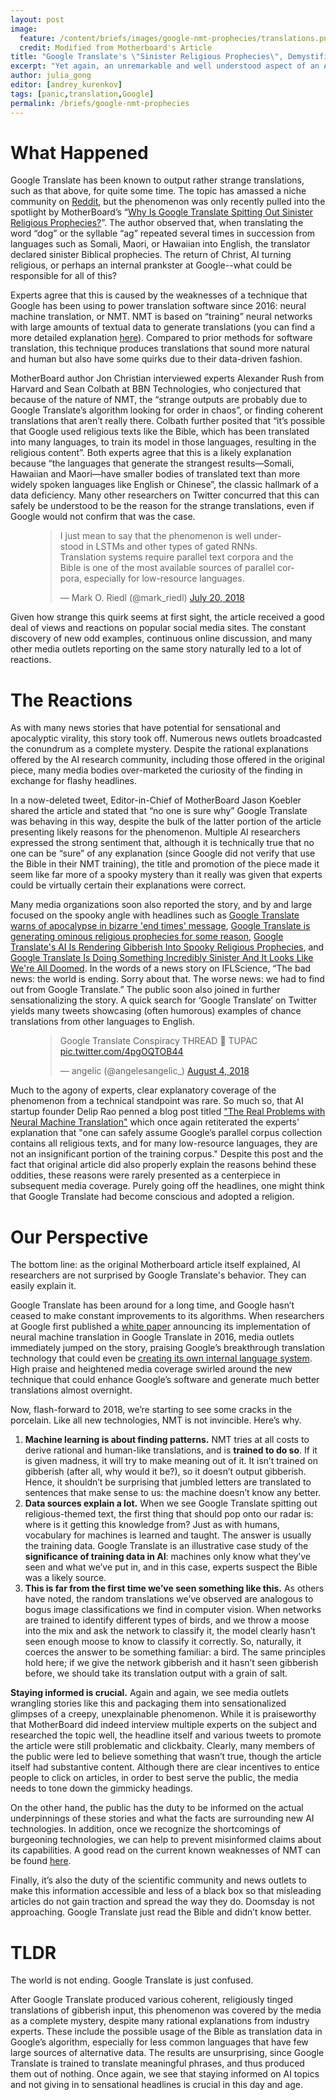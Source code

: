 ```yaml
---
layout: post
image:
  feature: /content/briefs/images/google-nmt-prophecies/translations.png
  credit: Modified from Motherboard's Article
title: "Google Translate's \"Sinister Religious Prophecies\", Demystified"
excerpt: "Yet again, an unremarkable and well understood aspect of an AI system has been made out to be creepy and hard to explain"
author: julia_gong
editor: [andrey_kurenkov]
tags: [panic,translation,Google]
permalink: /briefs/google-nmt-prophecies
---
```


# What Happened

Google Translate has been known to output rather strange translations, such as that above, for quite some time. The topic has amassed a niche community on [Reddit](https://www.reddit.com/r/TranslateGate/), but the phenomenon was only recently pulled into the spotlight by MotherBoard’s “[Why Is Google Translate Spitting Out Sinister Religious Prophecies?](https://motherboard.vice.com/en_us/article/j5npeg/why-is-google-translate-spitting-out-sinister-religious-prophecies)”. The author observed that, when translating the word “dog” or the syllable “ag” repeated several times in succession from languages such as Somali, Maori, or Hawaiian into English, the translator declared sinister Biblical prophecies. The return of Christ, AI turning religious, or perhaps an internal prankster at Google--what could be responsible for all of this?

Experts agree that this is caused by the weaknesses of a technique that Google has been using to power translation software since 2016: neural machine translation, or NMT. NMT is based on “training” neural networks with large amounts of textual data to generate translations (you can find a more detailed explanation [here](https://www.skynettoday.com/editorials/state_of_nmt)). Compared to prior methods for software translation, this technique produces translations that sound more natural and human but also have some quirks due to their data-driven fashion. 

MotherBoard author Jon Christian interviewed experts Alexander Rush from Harvard and Sean Colbath at BBN Technologies, who conjectured that because of the nature of NMT, the “strange outputs are probably due to Google Translate’s algorithm looking for order in chaos”, or finding coherent translations that aren’t really there. Colbath further posited that “it’s possible that Google used religious texts like the Bible, which has been translated into many languages, to train its model in those languages, resulting in the religious content”. Both experts agree that this is a likely explanation because “the languages that generate the strangest results—Somali, Hawaiian and Maori—have smaller bodies of translated text than more widely spoken languages like English or Chinese”, the classic hallmark of a data deficiency. Many other researchers on Twitter concurred that this can safely be understood to be the reason for the strange translations, even if Google would not confirm that was the case. 

<figure>
<blockquote class="twitter-tweet" data-lang="en"><p lang="en" dir="ltr">I just mean to say that the phenomenon is well understood in LSTMs and other types of gated RNNs. Translation systems require parallel text corpora and the Bible is one of the most available sources of parallel corpora, especially for low-resource languages.</p>&mdash; Mark O. Riedl (@mark_riedl) <a href="https://twitter.com/mark_riedl/status/1020366905641787392?ref_src=twsrc%5Etfw">July 20, 2018</a></blockquote>
<script async src="https://platform.twitter.com/widgets.js" charset="utf-8"></script>
</figure>

Given how strange this quirk seems at first sight, the article received a good deal of views and reactions on popular social media sites. The constant discovery of new odd examples, continuous online discussion, and many other media outlets reporting on the same story naturally led to a lot of reactions.

# The Reactions
As with many news stories that have potential for sensational and apocalyptic virality, this story took off. Numerous news outlets broadcasted the conundrum as a complete mystery. Despite the rational explanations offered by the AI research community, including those offered in the original piece, many media bodies over-marketed the curiosity of the finding in exchange for flashy headlines.

In a now-deleted tweet, Editor-in-Chief of MotherBoard Jason Koebler shared the article and stated that “no one is sure why” Google Translate was behaving in this way, despite the bulk of the latter portion of the article presenting likely reasons for the phenomenon. Multiple AI researchers expressed the strong sentiment that, although it is technically true that no one can be “sure” of any explanation (since Google did not verify that use the Bible in their NMT training), the title and promotion of the piece made it seem like far more of a spooky mystery than it really was given that experts could be virtually certain their explanations were correct. 

Many media organizations soon also reported the story, and by and large focused on the spooky angle with headlines such as [Google Translate warns of apocalypse in bizarre 'end times' message](https://www.thesun.co.uk/tech/6842131/google-translate-doomsday-clock-end-times-antichrist-apocalypse-dog/), [Google Translate is generating ominous religious prophecies for some reason](https://mashable.com/2018/07/23/google-translate-glitch-ominous-religious-prophecies/#eVcCwNgyykqn), [Google Translate's AI Is Rendering Gibberish Into Spooky Religious Prophecies](http://fortune.com/2018/07/21/google-translate-religious-translations/), and [Google Translate Is Doing Something Incredibly Sinister And It Looks Like We're All Doomed](http://www.iflscience.com/technology/google-translate-is-doing-something-incredibly-sinister-and-it-looks-like-were-all-doomed/). In the words of a news story on IFLScience, “The bad news: the world is ending. Sorry about that. The worse news: we had to find out from Google Translate.” The public soon also joined in further sensationalizing the story. A quick search for ‘Google Translate’ on Twitter yields many tweets showcasing (often humorous) examples of chance translations from other languages to English.

<figure>
<blockquote class="twitter-tweet" data-lang="en"><p lang="en" dir="ltr">Google Translate Conspiracy  THREAD 🤔 TUPAC <a href="https://t.co/4pgOQTOB44">pic.twitter.com/4pgOQTOB44</a></p>&mdash; angelic (@angelesangelic_) <a href="https://twitter.com/angelesangelic_/status/1025682939193962496?ref_src=twsrc%5Etfw">August 4, 2018</a></blockquote>
<script async src="https://platform.twitter.com/widgets.js" charset="utf-8"></script>
</figure>

Much to the agony of experts, clear explanatory coverage of the phenomenon from a technical standpoint was rare. So much so, that AI startup founder Delip Rao penned a blog post titled ["The Real Problems with Neural Machine Translation"](http://deliprao.com/archives/301) which once again retiterated the experts' explanation that "one can safely assume Google’s parallel corpus collection contains all religious texts, and for many low-resource languages, they are not an insignificant portion of the training corpus." Despite this post and the fact that original article did also properly explain the reasons behind these oddities, these reasons were rarely presented as a centerpiece in subsequent media coverage. Purely going off the headlines, one might think that Google Translate had become conscious and adopted a religion.

# Our Perspective
The bottom line: as the original Motherboard article itself explained, AI researchers are not surprised by Google Translate's behavior. They can easily explain it.

Google Translate has been around for a long time, and Google hasn’t ceased to make constant improvements to its algorithms. When researchers at Google first published a [white paper](https://arxiv.org/pdf/1611.04558v1.pdf) announcing its implementation of neural machine translation in Google Translate in 2016, media outlets immediately jumped on the story, praising Google’s breakthrough translation technology that could even be [creating its own internal language system](https://techcrunch.com/2016/11/22/googles-ai-translation-tool-seems-to-have-invented-its-own-secret-internal-language/). High praise and heightened media coverage swirled around the new technique that could enhance Google’s software and generate much better translations almost overnight.

Now, flash-forward to 2018, we’re starting to see some cracks in the porcelain. Like all new technologies, NMT is not invincible. Here’s why.

1. **Machine learning is about finding patterns.** NMT tries at all costs to derive rational and human-like translations, and is **trained to do so**. If it is given madness, it will try to make meaning out of it. It isn’t trained on gibberish (after all, why would it be?), so it doesn’t output gibberish. Hence, it shouldn’t be surprising that jumbled letters are translated to sentences that make sense to us: the machine doesn’t know any better.
2. **Data sources explain a lot.** When we see Google Translate spitting out religious-themed text, the first thing that should pop onto our radar is: where is it getting this knowledge from? Just as with humans, vocabulary for machines is learned and taught. The answer is usually the training data. Google Translate is an illustrative case study of the **significance of training data in AI**: machines only know what they’ve seen and what we’ve put in, and in this case, experts suspect the Bible was a likely source.
3. **This is far from the first time we’ve seen something like this.** As others have noted, the random translations we’ve observed are analogous to bogus image classifications we find in computer vision. When networks are trained to identify different types of birds, and we throw a moose into the mix and ask the network to classify it, the model clearly hasn’t seen enough moose to know to classify it correctly. So, naturally, it coerces the answer to be something familiar: a bird. The same principles hold here; if we give the network gibberish and it hasn’t seen gibberish before, we should take its translation output with a grain of salt.

**Staying informed is crucial.** Again and again, we see media outlets wrangling stories like this and packaging them into sensationalized glimpses of a creepy, unexplainable phenomenon. While it is praiseworthy that MotherBoard did indeed interview multiple experts on the subject and researched the topic well, the headline itself and various tweets to promote the article were still problematic and clickbaity. Clearly, many members of the public were led to believe something that wasn’t true, though the article itself had substantive content. Although there are clear incentives to entice people to click on articles, in order to best serve the public, the media needs to tone down the gimmicky headings.

On the other hand, the public has the duty to be informed on the actual underpinnings of these stories and what the facts are surrounding new AI technologies. In addition, once we recognize the shortcomings of burgeoning technologies, we can help to prevent misinformed claims about its capabilities. A good read on the current known weaknesses of NMT can be found [here](http://deliprao.com/archives/301).

Finally, it’s also the duty of the scientific community and news outlets to make this information accessible and less of a black box so that misleading articles do not gain traction and spread the way they do. Doomsday is not approaching. Google Translate just read the Bible and didn’t know better.

# TLDR
The world is not ending. Google Translate is just confused.

After Google Translate produced various coherent, religiously tinged translations of gibberish input, this phenomenon was covered by the media as a complete mystery, despite many rational explanations from industry experts. These include the possible usage of the Bible as translation data in Google’s algorithm, especially for less common languages that have few large sources of alternative data. The results are unsurprising, since Google Translate is trained to translate meaningful phrases, and thus produced them out of nothing. Once again, we see that staying informed on AI topics and not giving in to sensational headlines is crucial in this day and age.
